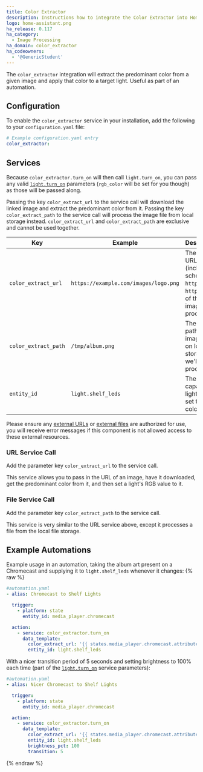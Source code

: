 ```yaml
---
title: Color Extractor
description: Instructions how to integrate the Color Extractor into Home Assistant.
logo: home-assistant.png
ha_release: 0.117
ha_category:
  - Image Processing
ha_domain: color_extractor
ha_codeowners:
  - '@GenericStudent'
---
```


The `color_extractor` integration will extract the predominant color from a given image and apply that color to a target light.
Useful as part of an automation.


## Configuration
To enable the `color_extractor` service in your installation, add the following to your `configuration.yaml` file:

```yaml
# Example configuration.yaml entry
color_extractor:
```


## Services
Because `color_extractor.turn_on` will then call `light.turn_on`, you can pass any valid [`light.turn_on`](/integrations/light#service-lightturn_on) parameters (`rgb_color` will be set for you though) as those will be passed along.

Passing the key `color_extract_url` to the service call will download the linked image and extract the predominant color from it. Passing the key `color_extract_path` to the service call will process the image file from local storage instead. `color_extract_url` and `color_extract_path` are exclusive and cannot be used together.

|Key                  | Example                               | Description                                                                   |
|---------------------|---------------------------------------|-------------------------------------------------------------------------------|
|`color_extract_url`  | `https://example.com/images/logo.png` | The full URL (including schema, `http://`, `https://`) of the image to process|
|`color_extract_path` | `/tmp/album.png`                      | The full path to the image file on local storage we'll process                |
|`entity_id`          | `light.shelf_leds`                    | The RGB capable light we'll set the color of                                  |

<div class="note">
  Please ensure any <a href="/docs/configuration/basic/#allowlist_external_urls">external URLs</a> or <a href="/docs/configuration/basic/#allowlist_external_dirs">external files</a> are authorized for use, you will receive error messages if this component is not allowed access to these external resources.
</div>


### URL Service Call
Add the parameter key `color_extract_url` to the service call.

This service allows you to pass in the URL of an image, have it downloaded, get the predominant color from it, and then set a light's RGB value to it.

### File Service Call
Add the parameter key `color_extract_path` to the service call.

This service is very similar to the URL service above, except it processes a file from the local file storage.

## Example Automations
Example usage in an automation, taking the album art present on a Chromecast and supplying it to `light.shelf_leds` whenever it changes:
{% raw %}
```yaml
#automation.yaml
- alias: Chromecast to Shelf Lights

  trigger:
    - platform: state
      entity_id: media_player.chromecast

  action:
    - service: color_extractor.turn_on
      data_template:
        color_extract_url: '{{ states.media_player.chromecast.attributes.entity_picture }}'
        entity_id: light.shelf_leds
```

With a nicer transition period of 5 seconds and setting brightness to 100% each time (part of the [`light.turn_on`](/integrations/light#service-lightturn_on) service parameters):
```yaml
#automation.yaml
- alias: Nicer Chromecast to Shelf Lights

  trigger:
    - platform: state
      entity_id: media_player.chromecast

  action:
    - service: color_extractor.turn_on
      data_template:
        color_extract_url: '{{ states.media_player.chromecast.attributes.entity_picture }}'
        entity_id: light.shelf_leds
        brightness_pct: 100
        transition: 5
```
{% endraw %}
